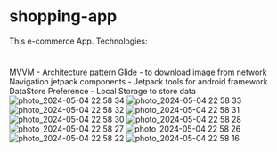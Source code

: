 # shopping-app
 This e-commerce App.
Technologies:
#
 MVVM - Architecture pattern
 Glide - to download image from network
 Navigation jetpack components - Jetpack tools for android framework
 DataStore Preference - Local Storage to store data![photo_2024-05-04 22 58 34](https://github.com/mrjeyson/shopping-app/assets/71706561/0ac4c1a2-9fc6-466d-822c-04a3b83226af)
![photo_2024-05-04 22 58 33](https://github.com/mrjeyson/shopping-app/assets/71706561/2928fd99-7c1c-45bc-b3ad-a499941d8ec7)
![photo_2024-05-04 22 58 32](https://github.com/mrjeyson/shopping-app/assets/71706561/b5377549-d39a-4149-bb93-60cc902c8b5f)
![photo_2024-05-04 22 58 31](https://github.com/mrjeyson/shopping-app/assets/71706561/43fa670e-5309-44a6-a957-d383536db6e0)
![photo_2024-05-04 22 58 30](https://github.com/mrjeyson/shopping-app/assets/71706561/06bd360f-b03f-4384-9ed6-c2df8f4822eb)
![photo_2024-05-04 22 58 28](https://github.com/mrjeyson/shopping-app/assets/71706561/a6473882-6e4e-4ed0-b0bb-c9be7fad609c)
![photo_2024-05-04 22 58 27](https://github.com/mrjeyson/shopping-app/assets/71706561/8b9a6193-fe09-4306-ac30-b1c3c6d27686)
![photo_2024-05-04 22 58 26](https://github.com/mrjeyson/shopping-app/assets/71706561/76cbb037-74d0-4d55-afe5-fa2d1f19fb13)
![photo_2024-05-04 22 58 22](https://github.com/mrjeyson/shopping-app/assets/71706561/f4ea86c7-2014-44ef-b160-a0b375a2d7ae)
![photo_2024-05-04 22 58 16](https://github.com/mrjeyson/shopping-app/assets/71706561/39c07cd7-44e0-4f5f-8341-cd58509fde66)


